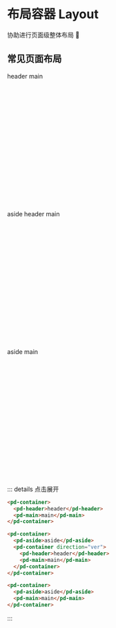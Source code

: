 # 布局容器 Layout

协助进行页面级整体布局 🏀

## 常见页面布局

<div class="container-demo">
  <pd-container class="container-column">
    <pd-header class="demo1-header">header</pd-header>
    <pd-main class="demo1-main">main</pd-main>
  </pd-container>
</div>

<br />
<div class="container-demo">
  <pd-container>
    <pd-aside>aside</pd-aside>
    <pd-container direction="ver">
      <pd-header class="demo1-header">header</pd-header>
      <pd-main class="demo1-main">main</pd-main>
    </pd-container>
  </pd-container>
</div>

<br />
<div class="container-demo">
  <pd-container>
    <pd-aside>aside</pd-aside>
    <pd-main class="demo1-main">main</pd-main>
  </pd-container>
</div>

::: details 点击展开

```html
<pd-container>
  <pd-header>header</pd-header>
  <pd-main>main</pd-main>
</pd-container>

<pd-container>
  <pd-aside>aside</pd-aside>
  <pd-container direction="ver">
    <pd-header>header</pd-header>
    <pd-main>main</pd-main>
  </pd-container>
</pd-container>

<pd-container>
  <pd-aside>aside</pd-aside>
  <pd-main>main</pd-main>
</pd-container>
```

:::

<style>
  .container-demo {
    width: 100%;
    height: 300px;
    border-radius: var(--default-radius);
    /* border: 1px solid var(--primary-color); */
    overflow: hidden;
  }
  .container-column {
    flex-direction: column;
  }
</style>
